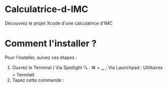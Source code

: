 # Calculatrice-d-IMC
Découvrez le projet Xcode d'une calculatrice d'IMC

# Comment l'installer ?
Pour l'installer, suivez ces étapes :
1. Ouvrez le Terminal ( Via Spotlight 🔍 : ⌘ + ␣ ; Via Launchpad : Utilitaires > Termilal)
2. Tapez cette commande : 
